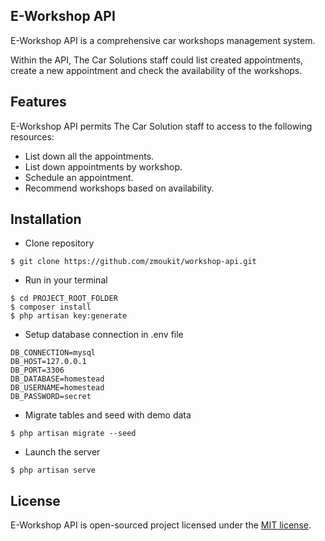 ## E-Workshop API

E-Workshop API is a comprehensive car workshops management system.

Within the API, The Car Solutions staff could list created appointments, create a new appointment and check the availability of the workshops.

## Features

E-Workshop API permits The Car Solution staff to access to the following resources:

-   List down all the appointments.
-   List down appointments by workshop.
-   Schedule an appointment.
-   Recommend workshops based on availability.

## Installation

-   Clone repository

```
$ git clone https://github.com/zmoukit/workshop-api.git
```

-   Run in your terminal

```
$ cd PROJECT_ROOT_FOLDER
$ composer install
$ php artisan key:generate
```

-   Setup database connection in .env file

```
DB_CONNECTION=mysql
DB_HOST=127.0.0.1
DB_PORT=3306
DB_DATABASE=homestead
DB_USERNAME=homestead
DB_PASSWORD=secret
```

-   Migrate tables and seed with demo data

```
$ php artisan migrate --seed
```

-   Launch the server

```
$ php artisan serve
```

## License

E-Workshop API is open-sourced project licensed under the [MIT license](https://opensource.org/licenses/MIT).
